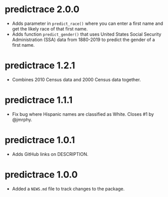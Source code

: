 # predictrace 2.0.0

* Adds parameter in `predict_race()` where you can enter a first name and get the 
  likely race of that first name.
* Adds function `predict_gender()` that uses United States Social Security 
  Administration (SSA) data from 1880-2019 to predict the gender of a first
  name.

# predictrace 1.2.1

* Combines 2010 Census data and 2000 Census data together. 

# predictrace 1.1.1

* Fix bug where Hispanic names are classified as White. Closes #1 by @jmrphy. 

# predictrace 1.0.1

* Adds GitHub links on DESCRIPTION.

# predictrace 1.0.0

* Added a `NEWS.md` file to track changes to the package.
